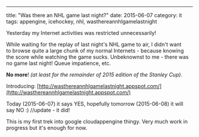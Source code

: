 ---
title: "Was there an NHL game last night?"
date: 2015-06-07
category: it
tags: appengine, icehockey, nhl, wasthereannhlgamelastnight

Yesterday my Internet activities was restricted unnecessarily!

While waiting for the replay of last night's NHL game to air, I didn't want to browse quite a large chunk of my normal Internets - because knowing the score while watching the game sucks. Unbeknownst to me - there was no game last night! Queue impatience, etc.

**No more**! _(at least for the remainder of 2015 edition of the Stanley Cup)_.

Introducing: [http://wasthereannhlgamelastnight.appspot.com/](http://wasthereannhlgamelastnight.appspot.com/)

Today (2015-06-07) it says YES, hopefully tomorrow (2015-06-08) it will say NO :) //update - it did!

This is my first trek into google cloudappengine thingy. Very much work in progress but it's enough for now.
